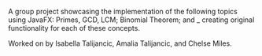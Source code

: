 A group project showcasing the implementation of the following topics using JavaFX: Primes, GCD, LCM; Binomial Theorem; and _ creating original functionality for each of these concepts.

Worked on by Isabella Talijancic, Amalia Talijancic, and Chelse Miles.
